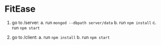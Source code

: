 # FitEase

1. go to /server:
  a. run `mongod --dbpath server/data`
  b. run `npm install`
  c. run `npm start`
  
2. go to /client:
  a. run `npm install`
  b. run `npm start`